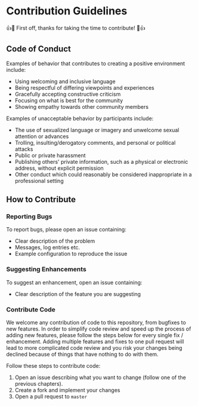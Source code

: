# Contribution Guidelines

👍🎉 First off, thanks for taking the time to contribute! 🎉👍

## Code of Conduct

Examples of behavior that contributes to creating a positive environment include:

* Using welcoming and inclusive language
* Being respectful of differing viewpoints and experiences
* Gracefully accepting constructive criticism
* Focusing on what is best for the community
* Showing empathy towards other community members

Examples of unacceptable behavior by participants include:

* The use of sexualized language or imagery and unwelcome sexual attention or advances
* Trolling, insulting/derogatory comments, and personal or political attacks
* Public or private harassment
* Publishing others' private information, such as a physical or electronic address, without explicit permission
* Other conduct which could reasonably be considered inappropriate in a professional setting

## How to Contribute

### Reporting Bugs
To report bugs, please open an issue containing:

* Clear description of the problem
* Messages, log entries etc.
* Example configuration to reproduce the issue

### Suggesting Enhancements
To suggest an enhancement, open an issue containing:

* Clear description of the feature you are suggesting

### Contribute Code
We welcome any contribution of code to this repository, from bugfixes to new
features. In order to simplify code review and speed up the process of adding
new features, please follow the steps below for every single fix / enhancement.
Adding multiple features and fixes to one pull request will lead to more
complicated code review and you risk your changes being declined because of
things that have nothing to do with them.

Follow these steps to contribute code:

1. Open an issue describing what you want to change (follow one of the previous
    chapters).
2. Create a fork and implement your changes
3. Open a pull request to `master`
